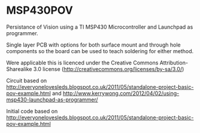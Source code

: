 MSP430POV
=========

Persistance of Vision using a TI MSP430 Microcontroller and Launchpad as programmer.

Single layer PCB with options for both surface mount and through hole components so the board can be used to teach soldering for either method.

Were applicable this is licenced under the Creative Commons Attribution-Sharealike 3.0 license (http://creativecommons.org/licenses/by-sa/3.0/)

Circuit based on http://everyonelovesleds.blogspot.co.uk/2011/05/standalone-project-basic-pov-example.html and http://www.kerrywong.com/2012/04/02/using-msp430-launchpad-as-programmer/

Initial code based on http://everyonelovesleds.blogspot.co.uk/2011/05/standalone-project-basic-pov-example.html
